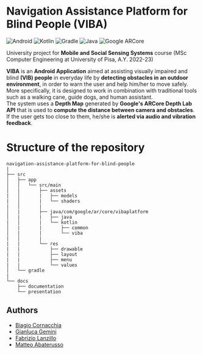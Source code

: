 # Navigation Assistance Platform for Blind People (VIBA)
![Android](https://img.shields.io/badge/-Android-3DDC84?logo=android&logoColor=white&style=flat-square) ![Kotlin](https://img.shields.io/badge/-Kotlin-7F52FF?logo=kotlin&logoColor=white&style=flat-square) ![Gradle](https://img.shields.io/badge/-Gradle-02303A?logo=gradle&logoColor=white&style=flat-square) ![Java](https://img.shields.io/badge/Java-%23ED8B00.svg?style=flat-square&logo=openjdk&logoColor=white) ![Google ARCore](https://img.shields.io/badge/-Google%20ARCore-4285F4?logo=Google&logoColor=white&style=flat-square)

University project for **Mobile and Social Sensing Systems** course (MSc Computer Engineering at University of Pisa, A.Y. 2022-23)

**VIBA** is an **Android Application** aimed at assisting visually impaired and blind **(VIB) people** in everyday life by **detecting obstacles in an outdoor environment**, in order to warn the user and help him/her to move safely.  
More specifically, it is designed to work in combination with traditional tools such as a walking cane, guide dogs, and human assistant.  
The system uses a **Depth Map** generated by **Google's ARCore Depth Lab API** that is used to **compute the distance between camera and obstacles**. If the user gets too close to them, he/she is **alerted via audio and vibration feedback**.



# Structure of the repository 

```
navigation-assistance-platform-for-blind-people
|
├── src
│   ├── app
│   │   └── src/main
│   |       ├── assets
|   │       |   ├── models
|   │       |   └── shaders
|   │       |   
│   |       ├── java/com/google/ar/core/vibaplatform
│   |       |   ├── java
|   │       |   └── kotlin
│   |       |       ├── common
│   |       |       └── viba
|   │       |
|   |       └── res   
|   |           ├── drawable
|   |           ├── layout
|   |           ├── menu
|   |           └── values
│   └── gradle
| 
└── docs
    ├── documentation
    └── presentation
```

## Authors
- [Biagio Cornacchia](https://github.com/biagiocornacchia)
- [Gianluca Gemini](https://github.com/yolly98)
- [Fabrizio Lanzillo](https://github.com/FabrizioLanzillo)
- [Matteo Abaterusso](https://github.com/MatteoAba)